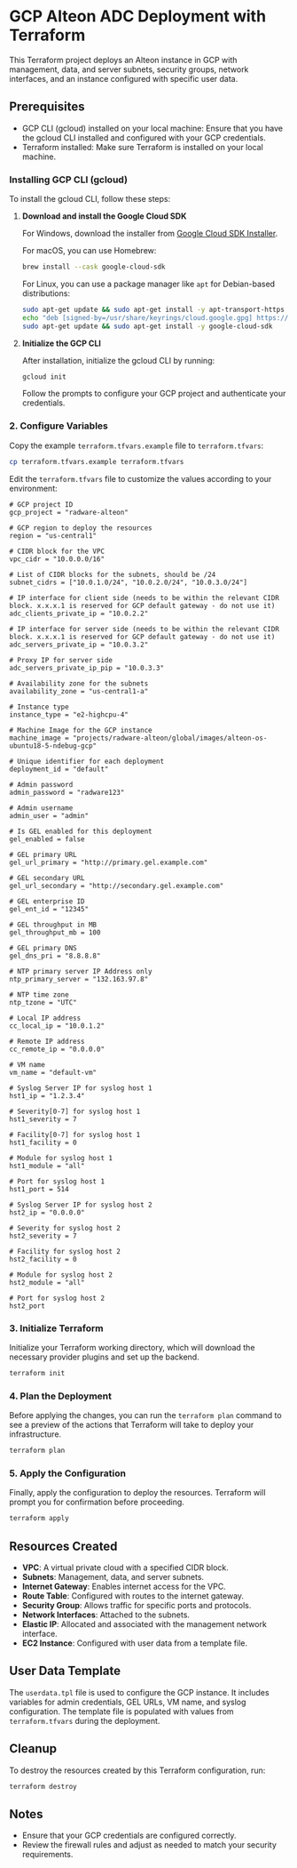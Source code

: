 # GCP Alteon ADC Deployment with Terraform
This Terraform project deploys an Alteon instance in GCP with management, data, and server subnets, security groups, network interfaces, and an instance configured with specific user data.

## Prerequisites

- GCP CLI (gcloud) installed on your local machine: Ensure that you have the gcloud CLI installed and configured with your GCP credentials.
- Terraform installed: Make sure Terraform is installed on your local machine.

### Installing GCP CLI (gcloud)

To install the gcloud CLI, follow these steps:

1. **Download and install the Google Cloud SDK**

   For Windows, download the installer from [Google Cloud SDK Installer](https://cloud.google.com/sdk/docs/install).

   For macOS, you can use Homebrew:

   ```sh
   brew install --cask google-cloud-sdk
   ```

   For Linux, you can use a package manager like `apt` for Debian-based distributions:

   ```sh
   sudo apt-get update && sudo apt-get install -y apt-transport-https ca-certificates gnupg
   echo "deb [signed-by=/usr/share/keyrings/cloud.google.gpg] https://packages.cloud.google.com/apt cloud-sdk main" | sudo tee -a /etc/apt/sources.list.d/google-cloud-sdk.list
   sudo apt-get update && sudo apt-get install -y google-cloud-sdk
   ```

2. **Initialize the GCP CLI**

   After installation, initialize the gcloud CLI by running:

   ```sh
   gcloud init
   ```
   Follow the prompts to configure your GCP project and authenticate your credentials.


### 2. Configure Variables

Copy the example `terraform.tfvars.example` file to `terraform.tfvars`:

```sh
cp terraform.tfvars.example terraform.tfvars
```

Edit the `terraform.tfvars` file to customize the values according to your environment:

```plaintext
# GCP project ID
gcp_project = "radware-alteon"

# GCP region to deploy the resources
region = "us-central1"

# CIDR block for the VPC
vpc_cidr = "10.0.0.0/16"

# List of CIDR blocks for the subnets, should be /24
subnet_cidrs = ["10.0.1.0/24", "10.0.2.0/24", "10.0.3.0/24"]

# IP interface for client side (needs to be within the relevant CIDR block. x.x.x.1 is reserved for GCP default gateway - do not use it)
adc_clients_private_ip = "10.0.2.2"

# IP interface for server side (needs to be within the relevant CIDR block. x.x.x.1 is reserved for GCP default gateway - do not use it)
adc_servers_private_ip = "10.0.3.2"

# Proxy IP for server side
adc_servers_private_ip_pip = "10.0.3.3"

# Availability zone for the subnets
availability_zone = "us-central1-a"

# Instance type
instance_type = "e2-highcpu-4"

# Machine Image for the GCP instance
machine_image = "projects/radware-alteon/global/images/alteon-os-ubuntu18-5-ndebug-gcp"

# Unique identifier for each deployment
deployment_id = "default"

# Admin password
admin_password = "radware123"

# Admin username
admin_user = "admin"

# Is GEL enabled for this deployment
gel_enabled = false

# GEL primary URL
gel_url_primary = "http://primary.gel.example.com"

# GEL secondary URL
gel_url_secondary = "http://secondary.gel.example.com"

# GEL enterprise ID
gel_ent_id = "12345"

# GEL throughput in MB
gel_throughput_mb = 100

# GEL primary DNS
gel_dns_pri = "8.8.8.8"

# NTP primary server IP Address only
ntp_primary_server = "132.163.97.8"

# NTP time zone
ntp_tzone = "UTC"

# Local IP address
cc_local_ip = "10.0.1.2"

# Remote IP address
cc_remote_ip = "0.0.0.0"

# VM name
vm_name = "default-vm"

# Syslog Server IP for syslog host 1
hst1_ip = "1.2.3.4"

# Severity[0-7] for syslog host 1
hst1_severity = 7

# Facility[0-7] for syslog host 1
hst1_facility = 0

# Module for syslog host 1
hst1_module = "all"

# Port for syslog host 1
hst1_port = 514

# Syslog Server IP for syslog host 2
hst2_ip = "0.0.0.0"

# Severity for syslog host 2
hst2_severity = 7

# Facility for syslog host 2
hst2_facility = 0

# Module for syslog host 2
hst2_module = "all"

# Port for syslog host 2
hst2_port
```

### 3. Initialize Terraform

Initialize your Terraform working directory, which will download the necessary provider plugins and set up the backend.

```sh
terraform init
```

### 4. Plan the Deployment

Before applying the changes, you can run the `terraform plan` command to see a preview of the actions that Terraform will take to deploy your infrastructure.

```sh
terraform plan
```

### 5. Apply the Configuration

Finally, apply the configuration to deploy the resources. Terraform will prompt you for confirmation before proceeding.

```sh
terraform apply
```

## Resources Created

- **VPC**: A virtual private cloud with a specified CIDR block.
- **Subnets**: Management, data, and server subnets.
- **Internet Gateway**: Enables internet access for the VPC.
- **Route Table**: Configured with routes to the internet gateway.
- **Security Group**: Allows traffic for specific ports and protocols.
- **Network Interfaces**: Attached to the subnets.
- **Elastic IP**: Allocated and associated with the management network interface.
- **EC2 Instance**: Configured with user data from a template file.

## User Data Template

The `userdata.tpl` file is used to configure the GCP instance. 
It includes variables for admin credentials, GEL URLs, VM name, and syslog configuration. 
The template file is populated with values from `terraform.tfvars` during the deployment.

## Cleanup

To destroy the resources created by this Terraform configuration, run:

```sh
terraform destroy
```

## Notes

- Ensure that your GCP credentials are configured correctly.
- Review the firewall rules and adjust as needed to match your security requirements.
